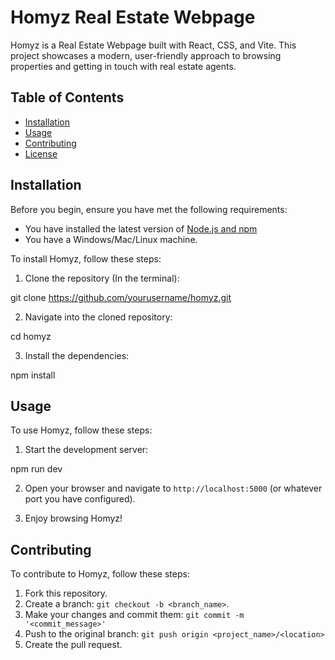 # Homyz Real Estate Webpage

Homyz is a Real Estate Webpage built with React, CSS, and Vite. This project showcases a modern, user-friendly approach to browsing properties and getting in touch with real estate agents. 

## Table of Contents
- [Installation](#installation)
- [Usage](#usage)
- [Contributing](#contributing)
- [License](#license)

## Installation

Before you begin, ensure you have met the following requirements:
- You have installed the latest version of [Node.js and npm](https://nodejs.org/en/download/)
- You have a Windows/Mac/Linux machine.

To install Homyz, follow these steps:

1. Clone the repository (In the terminal):

git clone https://github.com/yourusername/homyz.git

2. Navigate into the cloned repository:

cd homyz

3. Install the dependencies:

npm install

## Usage

To use Homyz, follow these steps:

1. Start the development server:

npm run dev

2. Open your browser and navigate to `http://localhost:5000` (or whatever port you have configured).

3. Enjoy browsing Homyz!

## Contributing

To contribute to Homyz, follow these steps:

1. Fork this repository.
2. Create a branch: `git checkout -b <branch_name>`.
3. Make your changes and commit them: `git commit -m '<commit_message>'`
4. Push to the original branch: `git push origin <project_name>/<location>`
5. Create the pull request.
